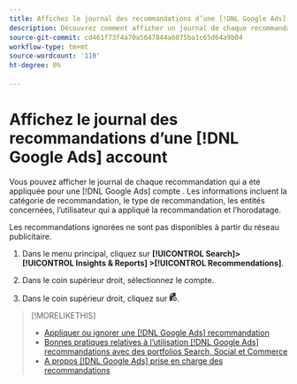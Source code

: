```yaml
---
title: Affichez le journal des recommandations d’une [!DNL Google Ads] account
description: Découvrez comment afficher un journal de chaque recommandation appliquée pour une [!DNL Google Ads] compte .
source-git-commit: cd461f73f4a70a5647844a6075ba1c65d64a9b04
workflow-type: tm+mt
source-wordcount: '110'
ht-degree: 0%

---
```


# Affichez le journal des recommandations d’une [!DNL Google Ads] account

Vous pouvez afficher le journal de chaque recommandation qui a été appliquée pour une [!DNL Google Ads] compte . Les informations incluent la catégorie de recommandation, le type de recommandation, les entités concernées, l’utilisateur qui a appliqué la recommandation et l’horodatage.

Les recommandations ignorées ne sont pas disponibles à partir du réseau publicitaire.

1. Dans le menu principal, cliquez sur **[!UICONTROL Search]> [!UICONTROL Insights & Reports] >[!UICONTROL Recommendations]**.

1. Dans le coin supérieur droit, sélectionnez le compte.

1. Dans le coin supérieur droit, cliquez sur ![Journaux des recommandations](/help/search-social-commerce/assets/recommendations-log-view.png "Journaux des recommandations").

>[!MORELIKETHIS]
>
>* [Appliquer ou ignorer une [!DNL Google Ads] recommandation](google-recommendation-apply-dismiss.md)
>* [Bonnes pratiques relatives à l’utilisation [!DNL Google Ads] recommandations avec des portfolios Search, Social et Commerce](google-recommendation-best-practices.md)
>* [A propos [!DNL Google Ads] prise en charge des recommandations](google-recommendation-support.md)

